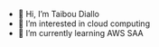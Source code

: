 - 👋 Hi, I’m Taibou Diallo
- 👀 I’m interested in cloud computing
- 🌱 I’m currently learning AWS SAA

<!---
ittaibxo/ittaibxo is a ✨ special ✨ repository because its `README.md` (this file) appears on your GitHub profile.
You can click the Preview link to take a look at your changes.
--->
